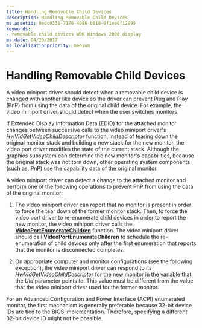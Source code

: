 ```yaml
---
title: Handling Removable Child Devices
description: Handling Removable Child Devices
ms.assetid: 0edc0331-7178-4986-b818-9f1ee8f12995
keywords:
- removable child devices WDK Windows 2000 display
ms.date: 04/20/2017
ms.localizationpriority: medium
---
```


# Handling Removable Child Devices


A video miniport driver should detect when a removable child device is changed with another like device so the driver can prevent Plug and Play (PnP) from using the data of the original child device. For example, the video miniport driver should detect when the user switches monitors.

If Extended Display Information Data (EDID) for the attached monitor changes between successive calls to the video miniport driver's [*HwVidGetVideoChildDescriptor*](https://docs.microsoft.com/windows-hardware/drivers/ddi/content/video/nc-video-pvideo_hw_get_child_descriptor) function, instead of tearing down the original monitor stack and building a new stack for the new monitor, the video port driver modifies the state of the current stack. Although the graphics subsystem can determine the new monitor's capabilities, because the original stack was not torn down, other operating system components (such as, PnP) use the capability data of the original monitor.

A video miniport driver can detect a change to the attached monitor and perform one of the following operations to prevent PnP from using the data of the original monitor:

1.  The video miniport driver can report that no monitor is present in order to force the tear down of the former monitor stack. Then, to force the video port driver to re-enumerate child devices in order to report the new monitor, the video miniport driver calls the [**VideoPortEnumerateChildren**](https://docs.microsoft.com/windows-hardware/drivers/ddi/content/video/nf-video-videoportenumeratechildren) function. The video miniport driver should call **VideoPortEnumerateChildren** to schedule the re-enumeration of child devices only after the first enumeration that reports that the monitor is disconnected completes.

2.  On appropriate computer and monitor configurations (see the following exception), the video miniport driver can respond to its *HwVidGetVideoChildDescriptor* for the new monitor in the variable that the *UId* parameter points to. This value must be different from the value that the video miniport driver used for the former monitor.

For an Advanced Configuration and Power Interface (ACPI) enumerated monitor, the first mechanism is generally preferable because 32-bit device IDs are tied to the BIOS implementation. Therefore, specifying a different 32-bit device ID might not be possible.

 

 





